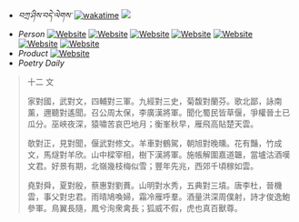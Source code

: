 - *བཀྲ་ཤིས་བདེ་ལེགས་*	[![wakatime](https://wakatime.com/badge/user/5043ee4a-e361-4607-9d47-d557f2005d05.svg)](https://wakatime.com/@5043ee4a-e361-4607-9d47-d557f2005d05)	<a href="https://wakatime.com/@5043ee4a-e361-4607-9d47-d557f2005d05"><img src="https://wakatime.com/share/@IvanAXu/06501b1d-f434-4f2a-9524-dc2196223971.png" /></a> 
- _Person_	[![Website](https://img.shields.io/website?label=&up_color=orange&up_message=Tianchi&url=https%3A%2F%2Fshields.io)](https://tianchi.aliyun.com/home/science/scienceDetail?userId=1095279182618)	[![Website](https://img.shields.io/website?label=&up_color=violet&up_message=AIstudio&url=https%3A%2F%2Fshields.io)](https://aistudio.baidu.com/aistudio/personalcenter/thirdview/979775)	[![Website](https://img.shields.io/website?label=&up_color=blue&up_message=Kaggle&url=https%3A%2F%2Fshields.io)](https://www.kaggle.com/ivanxu/)	[![Website](https://img.shields.io/website?label=&up_color=gay&up_message=Yuque&url=https%3A%2F%2Fshields.io)](https://www.yuque.com/ivanaxu)	[![Website](https://img.shields.io/website?label=&up_color=brown&up_message=Leetcode&url=https%3A%2F%2Fshields.io)](https://leetcode.cn/u/ivanaxu)	[![Website](https://img.shields.io/website?label=&up_color=red&up_message=Gitee&url=https%3A%2F%2Fshields.io)](https://gitee.com/IvanaXu)	[![Website](https://img.shields.io/website?label=&up_color=yellow&up_message=Monkeytype&url=https%3A%2F%2Fshields.io)](https://monkeytype.com/profile/IvanaXu) 
- _Product_	[![Website](https://img.shields.io/website?label=alpha&up_color=blue&up_message=EDA&url=https%3A%2F%2Fshields.io)](http://eda.tangjt.cn/) 
- _Poetry Daily_ 


> 十二 文
> 
> 家對國，武對文，四輔對三軍。九經對三史，菊馥對蘭芬。歌北鄙，詠南薰，邇聽對遙聞。召公周太保，李廣漢將軍。聞化蜀民皆草偃，爭權晉土已瓜分。巫峽夜深，猿嘯苦哀巴地月；衡峯秋早，雁飛高貼楚天雲。
> 
> 欹對正，見對聞，偃武對修文。羊車對鶴駕，朝旭對晚曛。花有豔，竹成文，馬燧對羊欣。山中樑宰相，樹下漢將軍。施帳解圍嘉道韞，當壚沽酒嘆文君。好景有期，北嶺幾枝梅似雪；豐年先兆，西郊千頃稼如雲。
> 
> 堯對舜，夏對殷，蔡惠對劉蕡。山明對水秀，五典對三墳。唐李杜，晉機雲，事父對忠君。雨晴鳩喚婦，霜冷雁呼羣。酒量洪深周僕射，詩才俊逸鮑參軍。鳥翼長隨，鳳兮洵衆禽長；狐威不假，虎也真百獸尊。
>
